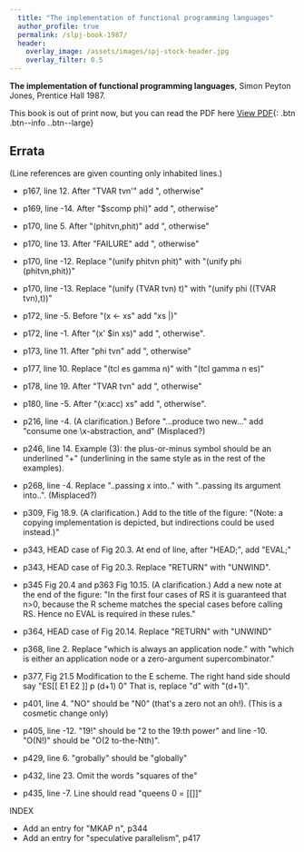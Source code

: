 ```yaml
---
  title: "The implementation of functional programming languages"
  author_profile: true
  permalink: /slpj-book-1987/
  header:
    overlay_image: /assets/images/spj-stock-header.jpg
    overlay_filter: 0.5
---
```


**The implementation of functional programming languages**, Simon Peyton Jones, Prentice Hall 1987.

This book is out of print now, but you can read the PDF here
 [View PDF](../assets/pdfs/slpj-book-1987-full.pdf){: .btn .btn--info ..btn--large}

## Errata

(Line references are given counting only inhabited lines.)

* p167, line 12.  After "TVAR tvn'" add ", otherwise"

* p169, line -14.  After "$scomp phi)" add ", otherwise"

* p170, line 5.  After "(phitvn,phit)" add ", otherwise"

* p170, line 13.  After "FAILURE" add ", otherwise"

* p170, line -12. Replace "(unify phitvn phit)" with "(unify phi (phitvn,phit))"

* p170, line -13. Replace "(unify (TVAR tvn) t)" with "(unify phi ((TVAR tvn),t))"

* p172, line -5.  Before "(x <- xs" add "xs |)"

* p172, line -1.  After "(x' $in xs)" add ", otherwise".

* p173, line 11.  After "phi tvn" add ", otherwise"

* p177, line  10. Replace "(tcl es gamma n)" with "(tcl gamma n es)"

* p178, line 19.  After "TVAR tvn" add ", otherwise"

* p180, line -5.  After "(x:acc) xs" add ", otherwise".

* p216, line -4.  (A clarification.) Before "...produce two new..." add "consume one \x-abstraction, and" (Misplaced?)

* p246, line 14.  Example (3): the plus-or-minus symbol should be an underlined "+" (underlining in the same style as in the rest of the examples).

* p268, line -4.  Replace "..passing x into.." with "..passing its argument into..". (Misplaced?)

* p309, Fig 18.9.  (A clarification.)  Add to the title of the figure: "(Note: a copying implementation is depicted, but indirections could be used instead.)"

* p343, HEAD case of Fig 20.3.  At end of line, after "HEAD;", add "EVAL;"
* p343, HEAD case of Fig 20.3.  Replace "RETURN" with "UNWIND".

* p345 Fig 20.4 and p363 Fig 10.15.  (A clarification.)  Add a new note	at the end of the figure: "In the first four cases of RS it is guaranteed that n>0, because the R scheme matches the special cases before calling RS.  Hence no EVAL is required in these rules."

* p364, HEAD case of Fig 20.14.  Replace "RETURN" with "UNWIND"

* p368, line 2.  Replace "which is always an application node." with "which is either an application node or a zero-argument supercombinator."

* p377, Fig 21.5 Modification to the E scheme.  The right hand side should say "ES[[ E1 E2 ]] p (d+1) 0"  That is, replace "d" with "(d+1)".

* p401, line 4.  "NO" should be "N0"  (that's a zero not an oh!). (This is a cosmetic change only)

* p405, line -12. "19!" should be "2 to the 19:th power" and line -10. "O(N!)" should be "O(2 to-the-Nth)".

* p429, line 6.  "grobally" should be "globally"

* p432, line 23.  Omit the words "squares of the"

* p435, line -7.  Line should read "queens 0 = [[]]"


INDEX

* Add an entry for "MKAP n", p344
* Add an entry for "speculative parallelism", p417

